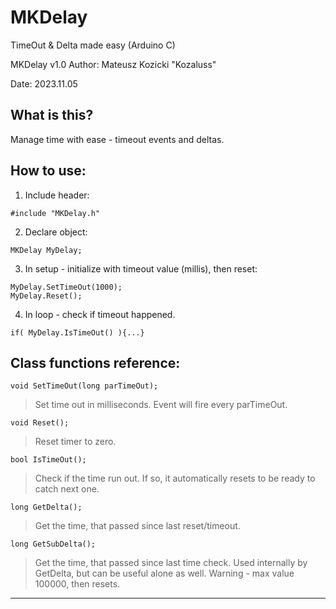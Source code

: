 # MKDelay

TimeOut & Delta made easy (Arduino C)

MKDelay v1.0
Author: Mateusz Kozicki "Kozaluss"

Date: 2023.11.05

## What is this?

Manage time with ease - timeout events and deltas.

## How to use:

1. Include header:

```
#include "MKDelay.h"
```

2. Declare object:

```
MKDelay MyDelay;
```

3. In setup - initialize with timeout value (millis), then reset:

```
MyDelay.SetTimeOut(1000);
MyDelay.Reset();
```

4. In loop - check if timeout happened.

```
if( MyDelay.IsTimeOut() ){...}
```

## Class functions reference:

`void SetTimeOut(long parTimeOut);`

>Set time out in milliseconds. Event will fire every parTimeOut.

`void Reset();`

>Reset timer to zero.

`bool IsTimeOut();`

>Check if the time run out.
If so, it automatically resets to be ready to catch next one.

`long GetDelta();`

>Get the time, that passed since last reset/timeout.

`long GetSubDelta();`

>Get the time, that passed since last time check.
Used internally by GetDelta, but can be useful alone as well.
Warning - max value 100000, then resets.

---